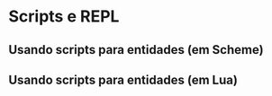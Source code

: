 # Scripts e REPL

## Usando scripts para entidades (em Scheme)
## Usando scripts para entidades (em Lua)
